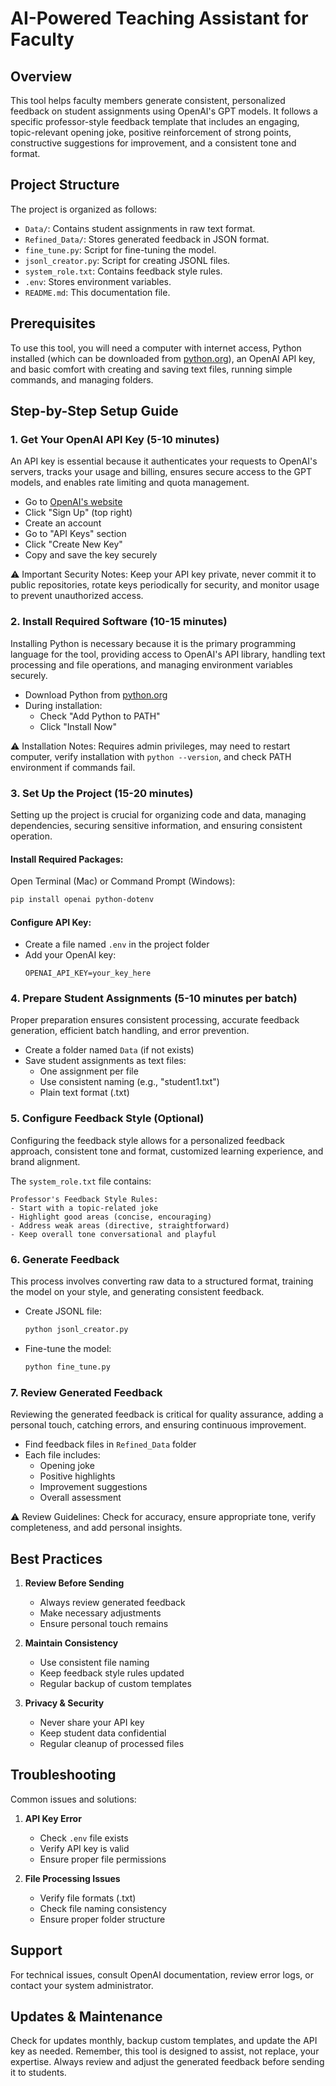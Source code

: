 # AI-Powered Teaching Assistant for Faculty

## Overview
This tool helps faculty members generate consistent, personalized feedback on student assignments using OpenAI's GPT models. It follows a specific professor-style feedback template that includes an engaging, topic-relevant opening joke, positive reinforcement of strong points, constructive suggestions for improvement, and a consistent tone and format.

## Project Structure
The project is organized as follows:
- `Data/`: Contains student assignments in raw text format.
- `Refined_Data/`: Stores generated feedback in JSON format.
- `fine_tune.py`: Script for fine-tuning the model.
- `jsonl_creator.py`: Script for creating JSONL files.
- `system_role.txt`: Contains feedback style rules.
- `.env`: Stores environment variables.
- `README.md`: This documentation file.

## Prerequisites
To use this tool, you will need a computer with internet access, Python installed (which can be downloaded from [python.org](https://python.org)), an OpenAI API key, and basic comfort with creating and saving text files, running simple commands, and managing folders.

## Step-by-Step Setup Guide

### 1. Get Your OpenAI API Key (5-10 minutes)

An API key is essential because it authenticates your requests to OpenAI's servers, tracks your usage and billing, ensures secure access to the GPT models, and enables rate limiting and quota management.

- Go to [OpenAI's website](https://openai.com)
- Click "Sign Up" (top right)
- Create an account
- Go to "API Keys" section
- Click "Create New Key"
- Copy and save the key securely

⚠️ Important Security Notes:
Keep your API key private, never commit it to public repositories, rotate keys periodically for security, and monitor usage to prevent unauthorized access.

### 2. Install Required Software (10-15 minutes)

Installing Python is necessary because it is the primary programming language for the tool, providing access to OpenAI's API library, handling text processing and file operations, and managing environment variables securely.

- Download Python from [python.org](https://python.org)
- During installation:
  - Check "Add Python to PATH"
  - Click "Install Now"

⚠️ Installation Notes:
Requires admin privileges, may need to restart computer, verify installation with `python --version`, and check PATH environment if commands fail.

### 3. Set Up the Project (15-20 minutes)

Setting up the project is crucial for organizing code and data, managing dependencies, securing sensitive information, and ensuring consistent operation.

#### Install Required Packages:
Open Terminal (Mac) or Command Prompt (Windows):
```bash
pip install openai python-dotenv
```

#### Configure API Key:
- Create a file named `.env` in the project folder
- Add your OpenAI key:
  ```
  OPENAI_API_KEY=your_key_here
  ```

### 4. Prepare Student Assignments (5-10 minutes per batch)

Proper preparation ensures consistent processing, accurate feedback generation, efficient batch handling, and error prevention.

- Create a folder named `Data` (if not exists)
- Save student assignments as text files:
  - One assignment per file
  - Use consistent naming (e.g., "student1.txt")
  - Plain text format (.txt)

### 5. Configure Feedback Style (Optional)

Configuring the feedback style allows for a personalized feedback approach, consistent tone and format, customized learning experience, and brand alignment.

The `system_role.txt` file contains:
```
Professor's Feedback Style Rules:
- Start with a topic-related joke
- Highlight good areas (concise, encouraging)
- Address weak areas (directive, straightforward)
- Keep overall tone conversational and playful
```

### 6. Generate Feedback

This process involves converting raw data to a structured format, training the model on your style, and generating consistent feedback.

- Create JSONL file:
  ```bash
  python jsonl_creator.py
  ```
- Fine-tune the model:
  ```bash
  python fine_tune.py
  ```

### 7. Review Generated Feedback

Reviewing the generated feedback is critical for quality assurance, adding a personal touch, catching errors, and ensuring continuous improvement.

- Find feedback files in `Refined_Data` folder
- Each file includes:
  - Opening joke
  - Positive highlights
  - Improvement suggestions
  - Overall assessment

⚠️ Review Guidelines:
Check for accuracy, ensure appropriate tone, verify completeness, and add personal insights.

## Best Practices

1. **Review Before Sending**
   - Always review generated feedback
   - Make necessary adjustments
   - Ensure personal touch remains

2. **Maintain Consistency**
   - Use consistent file naming
   - Keep feedback style rules updated
   - Regular backup of custom templates

3. **Privacy & Security**
   - Never share your API key
   - Keep student data confidential
   - Regular cleanup of processed files

## Troubleshooting

Common issues and solutions:

1. **API Key Error**
   - Check `.env` file exists
   - Verify API key is valid
   - Ensure proper file permissions

2. **File Processing Issues**
   - Verify file formats (.txt)
   - Check file naming consistency
   - Ensure proper folder structure

## Support
For technical issues, consult OpenAI documentation, review error logs, or contact your system administrator.

## Updates & Maintenance
Check for updates monthly, backup custom templates, and update the API key as needed. Remember, this tool is designed to assist, not replace, your expertise. Always review and adjust the generated feedback before sending it to students.